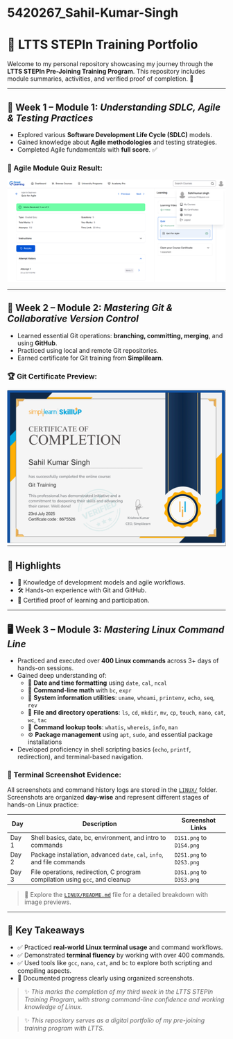 # 5420267_Sahil-Kumar-Singh
# 💼 LTTS STEPIn Training Portfolio

Welcome to my personal repository showcasing my journey through the **LTTS STEPIn Pre-Joining Training Program**. This repository includes module summaries, activities, and verified proof of completion. 🚀

---

## 📘 Week 1 – Module 1: *Understanding SDLC, Agile & Testing Practices*

- Explored various **Software Development Life Cycle (SDLC)** models.
- Gained knowledge about **Agile methodologies** and testing strategies.
- Completed Agile fundamentals with **full score**. ✅

### 📸 Agile Module Quiz Result:
![Agile Quiz Screenshot](SDLC/Agile-for-beginners-completion.png)

---

## 🔧 Week 2 – Module 2: *Mastering Git & Collaborative Version Control*

- Learned essential Git operations: **branching, committing, merging**, and using **GitHub**.
- Practiced using local and remote Git repositories.
- Earned certificate for Git training from **Simplilearn**.

### 🏆 Git Certificate Preview:
![Git Training Certificate](GIT%20Training/certificate.png)

## 📌 Highlights

- 🧠 Knowledge of development models and agile workflows.
- 🛠️ Hands-on experience with Git and GitHub.
- 📝 Certified proof of learning and participation.

---

## 🖥️ Week 3 – Module 3: *Mastering Linux Command Line*

- Practiced and executed over **400 Linux commands** across 3+ days of hands-on sessions.
- Gained deep understanding of:
  - 📅 **Date and time formatting** using `date`, `cal`, `ncal`
  - 🧮 **Command-line math** with `bc`, `expr`
  - 🐧 **System information utilities**: `uname`, `whoami`, `printenv`, `echo`, `seq`, `rev`
  - 📂 **File and directory operations**: `ls`, `cd`, `mkdir`, `mv`, `cp`, `touch`, `nano`, `cat`, `wc`, `tac`
  - 🧠 **Command lookup tools**: `whatis`, `whereis`, `info`, `man`
  - ⚙️ **Package management** using `apt`, `sudo`, and essential package installations
- Developed proficiency in shell scripting basics (`echo`, `printf`, redirection), and terminal-based navigation.

### 📸 Terminal Screenshot Evidence:
All screenshots and command history logs are stored in the [`LINUX/`](LINUX/) folder. Screenshots are organized **day-wise** and represent different stages of hands-on Linux practice:

| Day | Description | Screenshot Links |
|-----|-------------|------------------|
| Day 1 | Shell basics, date, bc, environment, and intro to commands | `D1S1.png` to `D1S4.png` |
| Day 2 | Package installation, advanced `date`, `cal`, `info`, and file commands | `D2S1.png` to `D2S3.png` |
| Day 3 | File operations, redirection, C program compilation using `gcc`, and cleanup | `D3S1.png` to `D3S3.png` |

> 📂 Explore the [`LINUX/README.md`](LINUX/README.md) file for a detailed breakdown with image previews.

---

## 🧠 Key Takeaways

- ✅ Practiced **real-world Linux terminal usage** and command workflows.
- ✅ Demonstrated **terminal fluency** by working with over 400 commands.
- ✅ Used tools like `gcc`, `nano`, `cat`, and `bc` to explore both scripting and compiling aspects.
- 📸 Documented progress clearly using organized screenshots.

> ✨ *This marks the completion of my third week in the LTTS STEPIn Training Program, with strong command-line confidence and working knowledge of Linux.*

> ✨ *This repository serves as a digital portfolio of my pre-joining training program with LTTS.*
